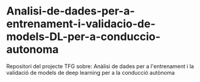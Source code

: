 # Analisi-de-dades-per-a-entrenament-i-validacio-de-models-DL-per-a-conduccio-autonoma
Repositori del projecte TFG sobre: Anàlisi de dades per a l'entrenament i la validació de models de deep learning per a la conducció autònoma
